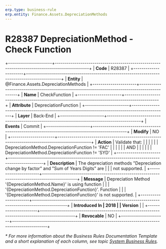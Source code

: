 ```yaml
---
erp.type: business-rule
erp.entity: Finance.Assets.DepreciationMethods
---
```


# R28387 DepreciationMethod - Check Function
+----------------------+-----------------------------------------------------------------------------------------------+
| **Code**             | R28387                                                                                        |
+----------------------+-----------------------------------------------------------------------------------------------+
| **Entity**           | @Finance.Assets.DepreciationMethods                                                           |
+----------------------+-----------------------------------------------------------------------------------------------+
| **Name**             | CheckFunction                                                                                 |
+----------------------+-----------------------------------------------------------------------------------------------+
| **Attribute**        | DepreciationFunction                                                                          |
+----------------------+-----------------------------------------------------------------------------------------------+
| **Layer**            | Back-End                                                                                      |
+----------------------+-----------------------------------------------------------------------------------------------+
| **Events**           | Commit                                                                                        |
+----------------------+-----------------------------------------------------------------------------------------------+
| **Modify**           | NO                                                                                            |
+----------------------+-----------------------------------------------------------------------------------------------+
| **Action**           | Validate that:                                                                                |
|                      |                                                                                               |
|                      | DepreciationMethod.DepreciationFunction != \'FAC\'                                            |
|                      |                                                                                               |
|                      | AND                                                                                           |
|                      |                                                                                               |
|                      | DepreciationMethod.DepreciationFunction != \'SYD\'                                            |
+----------------------+-----------------------------------------------------------------------------------------------+
| **Description**      | The depreciation methods \"Depreciation change by factor\" and \"Sum of Years Digits\" are    |
|                      | not supported.                                                                                |
+----------------------+-----------------------------------------------------------------------------------------------+
| **Message**          | Depreciation Method \'{DepreciationMethod.Name}\' is using function                           |
|                      | \'{DepreciationMethod.DepreciationFunction}\'. Function                                       |
|                      | \'{DepreciationMethod.DepreciationFunction}\' is not supported.                               |
+----------------------+-----------------------------------------------------------------------------------------------+
| **Introduced In      | 2018                                                                                          |
| Version**            |                                                                                               |
+----------------------+-----------------------------------------------------------------------------------------------+
| **Revocable**        | NO                                                                                            |
+----------------------+-----------------------------------------------------------------------------------------------+

*\* For more information about the Business Rules Documentation Template and a short explanation of each column, see
topic [System Business Rules](../templates/template-description-system-business-rules.md).*
